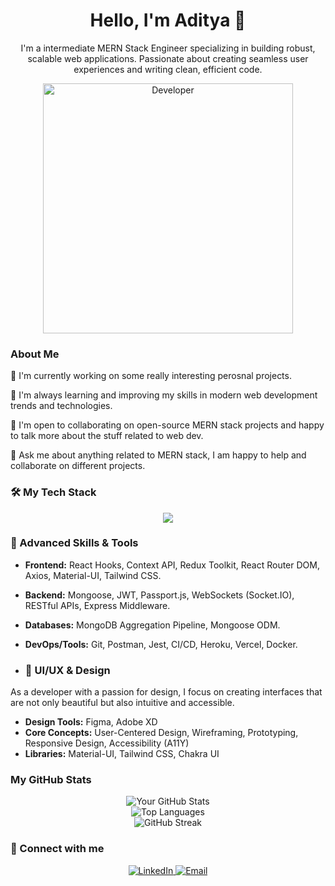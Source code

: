 <h1 align="center">Hello, I'm Aditya 👋</h1>
<p align="center">
 I'm a intermediate MERN Stack Engineer specializing in building robust, scalable web applications. Passionate about creating seamless user experiences and writing clean, efficient code.
</p>

<p align="center">
  <img src="https://miro.medium.com/v2/1*yw0TnheAGN-LPneDaTlaxw.gif" alt=Developer Image" width="400">
</p>

### About Me

🔭 I'm currently working on  some really interesting perosnal projects.

🌱 I'm always learning and improving my skills in modern web development trends and technologies.

👯 I'm open to collaborating on open-source MERN stack projects and happy to talk more about the stuff related to web dev.

💬 Ask me about anything related to MERN stack, I am happy to help and collaborate on different projects.

### 🛠️ My Tech Stack

<div align="center">
  <a href="https://skillicons.dev">
    <img src="https://skillicons.dev/icons?i=mongodb,express,react,nodejs,javascript,html,css,git,vscode,postman,redux,mui,tailwind,figma,xd" />
  </a>
</div>

### 🚀 Advanced Skills & Tools

-   **Frontend:** React Hooks, Context API, Redux Toolkit, React Router DOM, Axios, Material-UI, Tailwind CSS.
-   **Backend:** Mongoose, JWT, Passport.js, WebSockets (Socket.IO), RESTful APIs, Express Middleware.
-   **Databases:** MongoDB Aggregation Pipeline, Mongoose ODM.
-   **DevOps/Tools:** Git, Postman, Jest, CI/CD, Heroku, Vercel, Docker.

-   ### 🎨 UI/UX & Design

<div align="left">
  <p>As a developer with a passion for design, I focus on creating interfaces that are not only beautiful but also intuitive and accessible.</p>
  <ul>
    <li><b>Design Tools:</b> Figma, Adobe XD</li>
    <li><b>Core Concepts:</b> User-Centered Design, Wireframing, Prototyping, Responsive Design, Accessibility (A11Y)</li>
    <li><b>Libraries:</b> Material-UI, Tailwind CSS, Chakra UI</li>
  </ul>
</div>

### My GitHub Stats

<div align="center">
  <img src="https://github-readme-stats.vercel.app/api?username=adityashroff&show_icons=true&theme=dark&include_all_commits=true" alt="Your GitHub Stats" />
 <br>
    <img src="https://github-readme-stats.vercel.app/api/top-langs/?username=adityashroff&layout=compact&theme=dark" alt="Top Languages" /> 
 <br>
<img src="https://github-readme-streak-stats.herokuapp.com/?user=adityashroff&theme=dark" alt="GitHub Streak" />
 <br>
</div>


### 🤝 Connect with me

<p align="center">
  <a href="[https://www.linkedin.com/in/adityashroff19/]">
    <img src="https://img.shields.io/badge/LinkedIn-0A66C2?style=for-the-badge&logo=linkedin&logoColor=white" alt="LinkedIn" />
  </a>
  <a href="mailto:[adityajs1909@gmail.com]">
    <img src="https://img.shields.io/badge/Email-D14836?style=for-the-badge&logo=gmail&logoColor=white" alt="Email" />
  </a>
</p>
